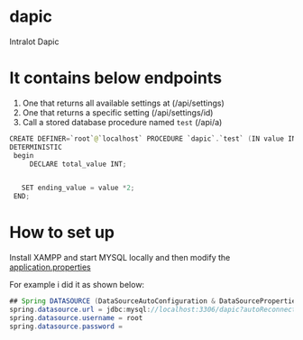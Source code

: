 # dapic
Intralot Dapic


# It contains below endpoints

1) One that returns all available settings at (/api/settings)
2) One that returns a specific setting        (/api/settings/id)
3) Call a stored database procedure named `test` (/api/a)

```java
CREATE DEFINER=`root`@`localhost` PROCEDURE `dapic`.`test` (IN value INT,OUT ending_value INT)
DETERMINISTIC
 begin
	 DECLARE total_value INT;


   SET ending_value = value *2;
 END;
```

# How to set up

Install XAMPP and start MYSQL locally and then modify the [application.properties](https://github.com/goxr3plus/dapic/blob/master/src/main/resources/application.properties)

For example i did it as shown below:

```java
## Spring DATASOURCE (DataSourceAutoConfiguration & DataSourceProperties)
spring.datasource.url = jdbc:mysql://localhost:3306/dapic?autoReconnect=true&useUnicode=true&characterEncoding=UTF-8&allowMultiQueries=true&useSSL=false
spring.datasource.username = root
spring.datasource.password =

```
